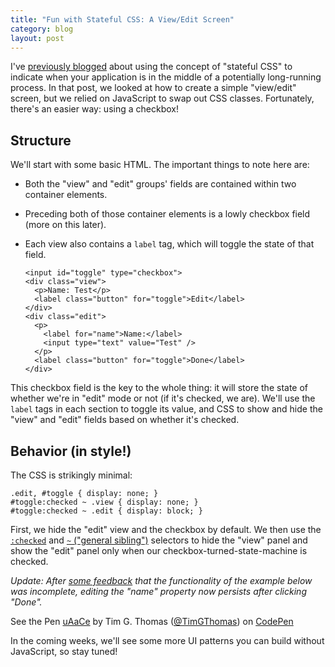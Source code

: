 ```yaml
---
title: "Fun with Stateful CSS: A View/Edit Screen"
category: blog
layout: post
---
```


I've [previously blogged][0] about using the concept of "stateful CSS" to indicate when your application is in the middle of a potentially long-running process. In that post, we looked at how to create a simple "view/edit" screen, but we relied on JavaScript to swap out CSS classes. Fortunately, there's an easier way: using a checkbox!

## Structure

We'll start with some basic HTML. The important things to note here are:
* Both the "view" and "edit" groups' fields are contained within two container elements.
* Preceding both of those container elements is a lowly checkbox field (more on this later).
* Each view also contains a `label` tag, which will toggle the state of that field.

      <input id="toggle" type="checkbox">
      <div class="view">
        <p>Name: Test</p>
        <label class="button" for="toggle">Edit</label>
      </div>
      <div class="edit">
        <p>
          <label for="name">Name:</label>
          <input type="text" value="Test" />
        </p>
        <label class="button" for="toggle">Done</label>
      </div>

This checkbox field is the key to the whole thing: it will store the state of whether we're in "edit" mode or not (if it's checked, we are). We'll use the `label` tags in each section to toggle its value, and CSS to show and hide the "view" and "edit" fields based on whether it's checked.

## Behavior (in style!)

The CSS is strikingly minimal:

    .edit, #toggle { display: none; }
    #toggle:checked ~ .view { display: none; }
    #toggle:checked ~ .edit { display: block; }

First, we hide the "edit" view and the checkbox by default. We then use the [`:checked`][1] and [`~` ("general sibling")][2] selectors to hide the "view" panel and show the "edit" panel only when our checkbox-turned-state-machine is checked.

_Update: After [some feedback][3] that the functionality of the example below was incomplete, editing the "name" property now persists after clicking "Done"._

<p data-theme-id="0" data-slug-hash="uAaCe" data-user="TimGThomas" data-default-tab="result" class='codepen'>See the Pen <a href='http://codepen.io/TimGThomas/pen/uAaCe'>uAaCe</a> by Tim G. Thomas (<a href='http://codepen.io/TimGThomas'>@TimGThomas</a>) on <a href='http://codepen.io'>CodePen</a></p>
<script src="http://codepen.io/assets/embed/ei.js"> </script>

In the coming weeks, we'll see some more UI patterns you can build without JavaScript, so stay tuned!

[0]: /2012/05/mute-your-asynchronous-uis-with-stateful-css/
[1]: https://developer.mozilla.org/en-US/docs/Web/CSS/:checked?redirectlocale=en-US&redirectslug=CSS%2F%3Achecked
[2]: https://developer.mozilla.org/en-US/docs/Web/CSS/General_sibling_selectors
[3]: #comment-1086752051
